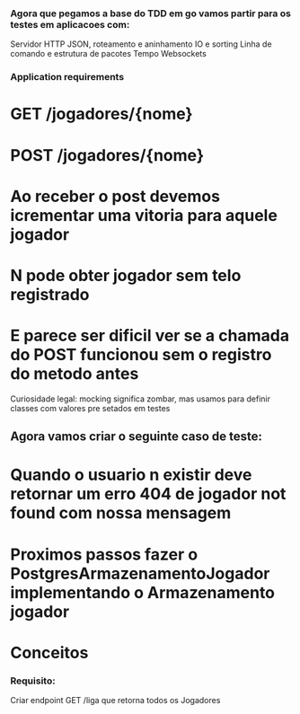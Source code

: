 ### Agora que pegamos a base do TDD em go vamos partir para os testes em aplicacoes com:

Servidor HTTP
JSON, roteamento e aninhamento
IO e sorting
Linha de comando e estrutura de pacotes
Tempo
Websockets

### Application requirements

# GET /jogadores/{nome}

# POST /jogadores/{nome}

# Ao receber o post devemos icrementar uma vitoria para aquele jogador

# N pode obter jogador sem telo registrado

# E parece ser dificil ver se a chamada do POST funcionou sem o registro do metodo antes

Curiosidade legal: mocking significa zombar, mas usamos para definir classes com valores pre setados em testes

## Agora vamos criar o seguinte caso de teste:

# Quando o usuario n existir deve retornar um erro 404 de jogador not found com nossa mensagem

# Proximos passos fazer o PostgresArmazenamentoJogador implementando o Armazenamento jogador

# Conceitos

### Requisito:

Criar endpoint GET /liga que retorna todos os Jogadores
